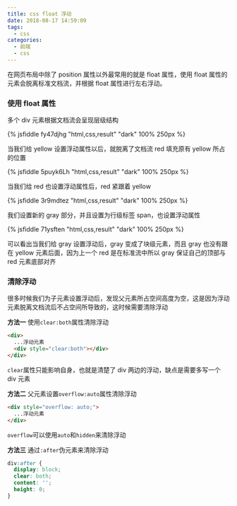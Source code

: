 ```yaml
---
title: css float 浮动
date: 2018-08-17 14:59:09
tags:
  - css
categories:
  - 前端
  - css
---
```


在网页布局中除了 position 属性以外最常用的就是 float 属性，使用 float 属性的元素会脱离标准文档流，并根据 float 属性进行左右浮动。

### 使用 float 属性

多个 div 元素根据文档流会呈现层级结构

{% jsfiddle fy47djhg "html,css,result" "dark" 100% 250px %}

当我们给 yellow 设置浮动属性以后，就脱离了文档流 red 填充原有 yellow 所占的位置

<!--more-->

{% jsfiddle 5puyk6Lh "html,css,result" "dark" 100% 250px %}

当我们给 red 也设置浮动属性后，red 紧跟着 yellow

{% jsfiddle 3r9mdtez "html,css,result" "dark" 100% 250px %}

我们设置新的 gray 部分，并且设置为行级标签 span，也设置浮动属性

{% jsfiddle 71ysften "html,css,result" "dark" 100% 250px %}

可以看出当我们给 gray 设置浮动后，gray 变成了块级元素，而且 gray 也没有跟在 yellow 元素后面，因为上一个 red 是在标准流中所以 gray 保证自己的顶部与 red 元素底部对齐

### 清除浮动

很多时候我们为子元素设置浮动后，发现父元素所占空间高度为空，这是因为浮动元素脱离文档流后不占空间所导致的，这时候需要清除浮动

**方法一**
使用`clear:both`属性清除浮动

```html
<div>
  ...浮动元素
  <div style="clear:both"></div>
</div>
```

`clear`属性只能影响自身，也就是清楚了 div 两边的浮动，缺点是需要多写一个 div 元素

**方法二**
父元素设置`overflow:auto`属性清除浮动

```html
<div style="overflow: auto;">
  ...浮动元素
</div>
```

`overflow`可以使用`auto`和`hidden`来清除浮动

**方法三**
通过`:after`伪元素来清除浮动

```css
div:after {
  display: block;
  clear: both;
  content: '';
  height: 0;
}
```
